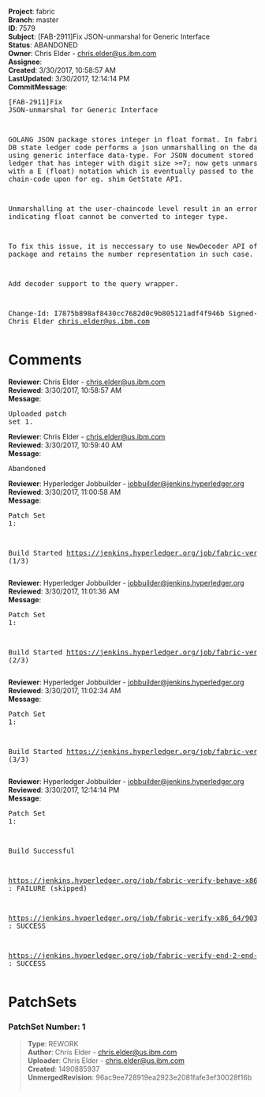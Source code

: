 <strong>Project</strong>: fabric<br><strong>Branch</strong>: master<br><strong>ID</strong>: 7579<br><strong>Subject</strong>: [FAB-2911]Fix JSON-unmarshal for Generic Interface<br><strong>Status</strong>: ABANDONED<br><strong>Owner</strong>: Chris Elder - chris.elder@us.ibm.com<br><strong>Assignee</strong>:<br><strong>Created</strong>: 3/30/2017, 10:58:57 AM<br><strong>LastUpdated</strong>: 3/30/2017, 12:14:14 PM<br><strong>CommitMessage</strong>:<br><pre>[FAB-2911]Fix JSON-unmarshal for Generic Interface

GOLANG JSON package stores integer in float format.
In fabric Couch DB state ledger code performs a json unmarshalling
on the data wrapper using generic interface data-type.
For JSON document stored in the state ledger that has integer
with digit size >=7; now gets unmarshalled with a E (float) notation which
is eventually passed to the user chain-code upon for eg. shim GetState API.

Unmarshalling at the user-chaincode level result in an error indicating
float cannot be converted to integer type.

To fix this issue, it is neccessary to use NewDecoder API of JSON package
and retains the number representation in such case.

Add decoder support to the query wrapper.

Change-Id: I7875b898af8430cc7682d0c9b805121adf4f946b
Signed-off-by: Chris Elder <chris.elder@us.ibm.com>
</pre><h1>Comments</h1><strong>Reviewer</strong>: Chris Elder - chris.elder@us.ibm.com<br><strong>Reviewed</strong>: 3/30/2017, 10:58:57 AM<br><strong>Message</strong>: <pre>Uploaded patch set 1.</pre><strong>Reviewer</strong>: Chris Elder - chris.elder@us.ibm.com<br><strong>Reviewed</strong>: 3/30/2017, 10:59:40 AM<br><strong>Message</strong>: <pre>Abandoned</pre><strong>Reviewer</strong>: Hyperledger Jobbuilder - jobbuilder@jenkins.hyperledger.org<br><strong>Reviewed</strong>: 3/30/2017, 11:00:58 AM<br><strong>Message</strong>: <pre>Patch Set 1:

Build Started https://jenkins.hyperledger.org/job/fabric-verify-x86_64/9037/ (1/3)</pre><strong>Reviewer</strong>: Hyperledger Jobbuilder - jobbuilder@jenkins.hyperledger.org<br><strong>Reviewed</strong>: 3/30/2017, 11:01:36 AM<br><strong>Message</strong>: <pre>Patch Set 1:

Build Started https://jenkins.hyperledger.org/job/fabric-verify-end-2-end-x86_64/575/ (2/3)</pre><strong>Reviewer</strong>: Hyperledger Jobbuilder - jobbuilder@jenkins.hyperledger.org<br><strong>Reviewed</strong>: 3/30/2017, 11:02:34 AM<br><strong>Message</strong>: <pre>Patch Set 1:

Build Started https://jenkins.hyperledger.org/job/fabric-verify-behave-x86_64/3108/ (3/3)</pre><strong>Reviewer</strong>: Hyperledger Jobbuilder - jobbuilder@jenkins.hyperledger.org<br><strong>Reviewed</strong>: 3/30/2017, 12:14:14 PM<br><strong>Message</strong>: <pre>Patch Set 1:

Build Successful 

https://jenkins.hyperledger.org/job/fabric-verify-behave-x86_64/3108/ : FAILURE (skipped)

https://jenkins.hyperledger.org/job/fabric-verify-x86_64/9037/ : SUCCESS

https://jenkins.hyperledger.org/job/fabric-verify-end-2-end-x86_64/575/ : SUCCESS</pre><h1>PatchSets</h1><h3>PatchSet Number: 1</h3><blockquote><strong>Type</strong>: REWORK<br><strong>Author</strong>: Chris Elder - chris.elder@us.ibm.com<br><strong>Uploader</strong>: Chris Elder - chris.elder@us.ibm.com<br><strong>Created</strong>: 1490885937<br><strong>UnmergedRevision</strong>: 96ac9ee728919ea2923e2081fafe3ef30028f16b<br><br></blockquote>